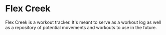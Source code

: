 # Flex Creek

Flex Creek is a workout tracker. It's meant to serve as a workout log as well as a repository of potential movements and workouts to use in the future.
